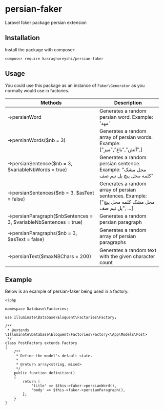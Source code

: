 # persian-faker
Laravel faker package persian extension

## Installation

Install the package with composer:
```
composer require kasraghoreyshi/persian-faker
```

## Usage

You could use this package as an instance of ```Faker\Generator``` as you normally would use in factories.

| Methods  | Description |
| ------------- | ------------- |
| ->persianWord  | Generates a random persian word. Example: 'مهد'  |
| ->persianWords($nb = 3)  | Generates a random array of persian words. Example:  ["آتش","باغ","میز",]  |
| ->persianSentence($nb = 3, $variableNbWords = true)  | Generates a random persian sentence. Example:  "محل مشک کلمه محل پیچ پل تیم صف"  |
| ->persianSentences($nb = 3, $asText = false)  | Generates a random array of persian sentences. Example:  ["محل مشک کلمه محل پیچ پل تیم صف", ...]  |
| ->persianParagraph($nbSentences = 3, $variableNbSentences = true)  | Generates a random persian paragraph  |
| ->persianParagraphs($nb = 3, $asText = false)  | Generates a random array of persian paragraphs  |
| ->persianText($maxNBChars = 200)  | Generates a random text with the given character count  |

## Example

Below is an example of persian-faker being used in a factory.

```
<?php

namespace Database\Factories;

use Illuminate\Database\Eloquent\Factories\Factory;

/**
 * @extends \Illuminate\Database\Eloquent\Factories\Factory<\App\Models\Post>
 */
class PostFactory extends Factory
{
    /**
     * Define the model's default state.
     *
     * @return array<string, mixed>
     */
    public function definition()
    {
        return [
            'title' => $this->faker->persianWord(),
            'body' => $this->faker->persianParagraph(),
        ];
    }
}
```
